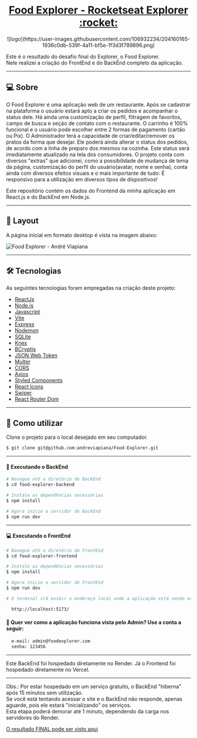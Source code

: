 <p align="center">
  <h1 align="center"><a href="https://foodexplorer.vercel.app/">Food Explorer - Rocketseat Explorer :rocket: </a></h1>
</p>

<p align="center">
![logo](https://user-images.githubusercontent.com/106932234/204160165-1936c0db-539f-4a11-bf5e-1f3d3f789896.png)
</p>

Este é o resultado do desafio final do Explorer, o Food Explorer.
<br>
Nele realizei a criação do FrontEnd e do BackEnd completo da aplicação.

___

## 💻 Sobre
O Food Explorer é uma aplicação web de um restaurante. Após se cadastrar na plataforma o usuário estará apto a criar os pedidos e acompanhar o status dele. Há ainda uma customização de perfil, filtragem de favoritos, campo de busca e seção de contato com o restaurante. O carrinho é 100% funcional e o usuário pode escolher entre 2 formas de pagamento (cartão ou Pix). O Administrador terá a capacidade de criar/editar/remover os pratos da forma que desejar. Ele poderá ainda alterar o status dos pedidos, de acordo com a linha de preparo dos mesmos na cozinha. Este status será imediatamente atualizado na tela dos consumidores. O projeto conta com diversos "extras" que adicionei, como a possibilidade de mudança de tema da página, customização do perfil do usuário(avatar, nome e senha), conta ainda com diversos efeitos visuais e o mais importante de tudo: É responsivo para a utilização em diversos tipos de dispositivos!

Este repositório contém os dados do Frontend da minha aplicação em React.js e do BackEnd em Node.js.

___

## 🎨 Layout
A página inicial em formato desktop é vista na imagem abaixo:

![Food Explorer - André Viapiana](https://user-images.githubusercontent.com/106932234/186273254-9768328e-9994-491a-9a05-707e0733edd1.png)

___

## 🛠 Tecnologias

As seguintes tecnologias foram empregadas na criação deste projeto:

- [ReactJs](https://reactjs.org)
- [Node.js](https://nodejs.org/en/)
- [Javascript](https://developer.mozilla.org/pt-BR/docs/Web/JavaScript)
- [Vite](https://vitejs.dev/)
- [Express](https://expressjs.com)
- [Nodemon](https://nodemon.io/)
- [SQLite](https://www.sqlite.org/index.html)
- [Knex](https://knexjs.org/)
- [BCryptjs](https://www.npmjs.com/package/bcryptjs)
- [JSON Web Token](https://www.npmjs.com/package/jsonwebtoken)
- [Multer](https://www.npmjs.com/package/multer)
- [CORS](https://www.npmjs.com/package/cors)
- [Axios](https://www.npmjs.com/package/axios)
- [Styled Components](https://styled-components.com/)
- [React Icons](https://react-icons.github.io/react-icons/)
- [Swiper](https://swiperjs.com/)
- [React Router Dom](https://react-icons.github.io/react-icons/)

___

## 🚀 Como utilizar

Clone o projeto para o local desejado em seu computador.

```bash
$ git clone git@github.com:andreviapiana/Food-Explorer.git
```
___

#### 🚧 Executando o BackEnd
```bash
# Navegue até o diretório do BackEnd
$ cd food-explorer-backend

# Instale as dependências necessárias
$ npm install

# Agora inicie o servidor do BackEnd
$ npm run dev
```
___

#### 💻 Executando o FrontEnd
```bash
# Navegue até o diretório do FrontEnd
$ cd food-explorer-frontend

# Instale as dependências necessárias
$ npm install

# Agora inicie o servidor do FrontEnd
$ npm run dev

# O terminal irá exibir o endereço local onde a aplicação está sendo executada. Basta digitar o mesmo endereço em seu navegador preferido. O endereço usado na criação do projeto foi este:

  http://localhost:5173/
```

#### 🔑 Quer ver como a aplicação funciona vista pelo Admin? Use a conta a seguir:

```bash
  e-mail: admin@foodexplorer.com
  senha: 123456
```
___

Este BackEnd foi hospedado diretamente no Render.
Já o Frontend foi hospedado diretamente no Vercel.

___
Obs.: Por estar hospedado em um serviço gratuito, o BackEnd "hiberna" após 15 minutos sem utilização.
<br>
Se você está tentando acessar o site e o BackEnd não responde, apenas aguarde, pois ele estará "inicializando" os serviços.
<br>
Esta etapa poderá demorar até 1 minuto, dependendo da carga nos servidores do Render.

[O resultado FINAL pode ser visto aqui](https://foodexplorer.vercel.app/)
